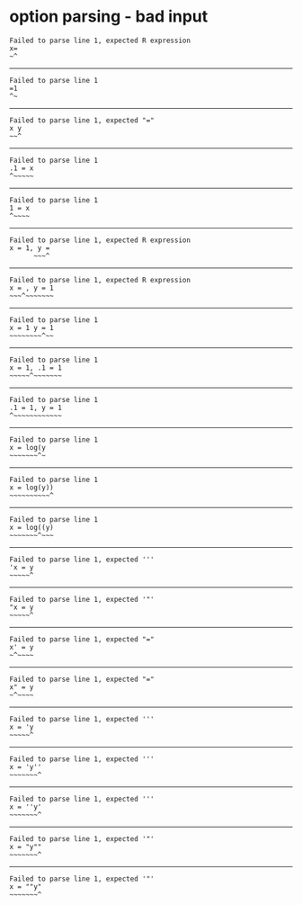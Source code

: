 # option parsing - bad input

    Failed to parse line 1, expected R expression
    x=
    ~^
    

---

    Failed to parse line 1
    =1
    ^~
    

---

    Failed to parse line 1, expected "="
    x y
    ~~^
    

---

    Failed to parse line 1
    .1 = x
    ^~~~~~
    

---

    Failed to parse line 1
    1 = x
    ^~~~~
    

---

    Failed to parse line 1, expected R expression
    x = 1, y =
          ~~~^
    

---

    Failed to parse line 1, expected R expression
    x = , y = 1
    ~~~^~~~~~~~
    

---

    Failed to parse line 1
    x = 1 y = 1
    ~~~~~~~~^~~
    

---

    Failed to parse line 1
    x = 1, .1 = 1
    ~~~~~^~~~~~~~
    

---

    Failed to parse line 1
    .1 = 1, y = 1
    ^~~~~~~~~~~~~
    

---

    Failed to parse line 1
    x = log(y
    ~~~~~~~^~
    

---

    Failed to parse line 1
    x = log(y))
    ~~~~~~~~~~^
    

---

    Failed to parse line 1
    x = log((y)
    ~~~~~~~^~~~
    

---

    Failed to parse line 1, expected '''
    'x = y
    ~~~~~^
    

---

    Failed to parse line 1, expected '"'
    "x = y
    ~~~~~^
    

---

    Failed to parse line 1, expected "="
    x' = y
    ~^~~~~
    

---

    Failed to parse line 1, expected "="
    x" = y
    ~^~~~~
    

---

    Failed to parse line 1, expected '''
    x = 'y
    ~~~~~^
    

---

    Failed to parse line 1, expected '''
    x = 'y''
    ~~~~~~~^
    

---

    Failed to parse line 1, expected '''
    x = ''y'
    ~~~~~~~^
    

---

    Failed to parse line 1, expected '"'
    x = "y""
    ~~~~~~~^
    

---

    Failed to parse line 1, expected '"'
    x = ""y"
    ~~~~~~~^
    

